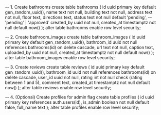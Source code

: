 -- 1. Create bathrooms
create table bathrooms (
  id           uuid          primary key default gen_random_uuid(),
  name         text          not null,
  building     text          not null,
  address      text          not null,
  floor        text,
  directions   text,
  status       text          not null default 'pending',  -- 'pending' | 'approved'
  created_by   uuid          not null,
  created_at   timestamptz   not null default now()
);
alter table bathrooms enable row level security;

-- 2. Create bathroom_images
create table bathroom_images (
  id            uuid          primary key default gen_random_uuid(),
  bathroom_id   uuid          not null references bathrooms(id) on delete cascade,
  url           text          not null,
  caption       text,
  uploaded_by   uuid          not null,
  created_at    timestamptz   not null default now()
);
alter table bathroom_images enable row level security;

-- 3. Create reviews
create table reviews (
  id            uuid          primary key default gen_random_uuid(),
  bathroom_id   uuid          not null references bathrooms(id) on delete cascade,
  user_id       uuid          not null,
  rating        int           not null check (rating between 1 and 5),
  comment       text,
  created_at    timestamptz   not null default now()
);
alter table reviews enable row level security;

-- 4. (Optional) Create profiles for admin flag
create table profiles (
  id        uuid    primary key references auth.users(id),
  is_admin  boolean not null default false,
  full_name text
);
alter table profiles enable row level security;
